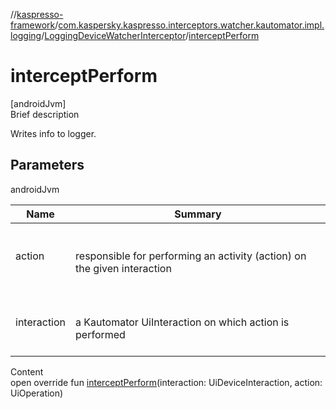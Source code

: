 //[kaspresso-framework](../../index.md)/[com.kaspersky.kaspresso.interceptors.watcher.kautomator.impl.logging](../index.md)/[LoggingDeviceWatcherInterceptor](index.md)/[interceptPerform](intercept-perform.md)



# interceptPerform  
[androidJvm]  
Brief description  


Writes info to logger.



## Parameters  
  
androidJvm  
  
|  Name|  Summary| 
|---|---|
| action| <br><br>responsible for performing an activity (action) on the given interaction<br><br>
| interaction| <br><br>a Kautomator UiInteraction on which action is performed<br><br>
  
  
Content  
open override fun [interceptPerform](intercept-perform.md)(interaction: UiDeviceInteraction, action: UiOperation<UiDevice>)  



